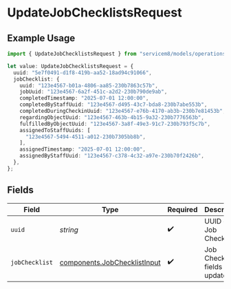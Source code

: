 # UpdateJobChecklistsRequest

## Example Usage

```typescript
import { UpdateJobChecklistsRequest } from "servicem8/models/operations";

let value: UpdateJobChecklistsRequest = {
  uuid: "5e7f0491-d1f8-419b-aa52-18ad94c91066",
  jobChecklist: {
    uuid: "123e4567-b01a-4806-aa85-230b7863c57b",
    jobUuid: "123e4567-6a2f-451c-a2d2-230b790de9ab",
    completedTimestamp: "2025-07-01 12:00:00",
    completedByStaffUuid: "123e4567-d495-43c7-bda8-230b7abe553b",
    completedDuringCheckinUuid: "123e4567-e76b-4170-ab3b-230b7e81453b",
    regardingObjectUuid: "123e4567-463b-4b15-9a32-230b7776563b",
    fulfilledByObjectUuid: "123e4567-3a8f-49e3-91c7-230b793f5c7b",
    assignedToStaffUuids: [
      "123e4567-5494-4511-a012-230b7305bb8b",
    ],
    assignedTimestamp: "2025-07-01 12:00:00",
    assignedByStaffUuid: "123e4567-c378-4c32-a97e-230b70f2426b",
  },
};
```

## Fields

| Field                                                                        | Type                                                                         | Required                                                                     | Description                                                                  |
| ---------------------------------------------------------------------------- | ---------------------------------------------------------------------------- | ---------------------------------------------------------------------------- | ---------------------------------------------------------------------------- |
| `uuid`                                                                       | *string*                                                                     | :heavy_check_mark:                                                           | UUID of the Job Checklist                                                    |
| `jobChecklist`                                                               | [components.JobChecklistInput](../../models/components/jobchecklistinput.md) | :heavy_check_mark:                                                           | Job Checklist fields to update                                               |